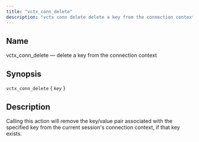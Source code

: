 ```yaml
---
title: "vctx_conn_delete"
description: "vctx conn delete delete a key from the connection context vctx conn delete key Calling this action will remove the key value pair associated with the specified key from the current session's connection context if that key exists..."
---
```


<a name="sieve.ref.vctx_conn_delete"></a> 
## Name

vctx_conn_delete — delete a key from the connection context

## Synopsis

`vctx_conn_delete` { *`key`* }

<a name="idp31344976"></a> 
## Description

Calling this action will remove the key/value pair associated with the specified key from the current session's connection context, if that key exists.